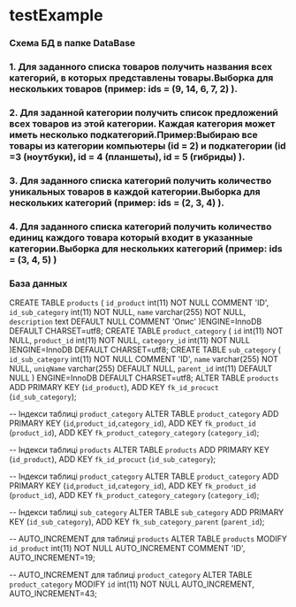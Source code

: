 # testExample
### Схема БД в папке DataBase ###
### 1. Для заданного списка товаров получить названия всех категорий, в которых представлены товары.Выборка для нескольких товаров (пример: ids = (9, 14, 6, 7, 2) ). ###
### 2. Для заданной категории получить список предложений всех товаров из этой категории. Каждая категория может иметь несколько подкатегорий.Пример:Выбираю все товары из категории компьютеры (id = 2) и подкатегории (id =3 (ноутбуки), id = 4 (планшеты), id = 5 (гибриды) ).
### 3. Для заданного списка категорий получить количество уникальных товаров в каждой категории.Выборка для нескольких категорий (пример: ids = (2, 3, 4) ).
### 4. Для заданного списка категорий получить количество единиц каждого товара который входит в указанные категории.Выборка для нескольких категорий (пример: ids = (3, 4, 5) )
### База данных

CREATE TABLE `products` (
  `id_product` int(11) NOT NULL COMMENT 'ID',
  `id_sub_category` int(11) NOT NULL,
  `name` varchar(255) NOT NULL,
  `description` text DEFAULT NULL COMMENT 'Опис'
)ENGINE=InnoDB DEFAULT CHARSET=utf8;
CREATE TABLE `product_category` (
  `id` int(11) NOT NULL,
  `product_id` int(11) NOT NULL,
  `category_id` int(11) NOT NULL
)ENGINE=InnoDB DEFAULT CHARSET=utf8;
CREATE TABLE `sub_category` (
  `id_sub_category` int(11) NOT NULL COMMENT 'ID',
  `name` varchar(255) NOT NULL,
  `uniqName` varchar(255) DEFAULT NULL,
  `parent_id` int(11) DEFAULT NULL
) ENGINE=InnoDB DEFAULT CHARSET=utf8;
ALTER TABLE `products`
  ADD PRIMARY KEY (`id_product`),
  ADD KEY `fk_id_procuct` (`id_sub_category`);

-- Індекси таблиці `product_category`
ALTER TABLE `product_category`
  ADD PRIMARY KEY (`id`,`product_id`,`category_id`),
  ADD KEY `fk_product_id` (`product_id`),
  ADD KEY `fk_product_category_category` (`category_id`);

-- Індекси таблиці `products`
ALTER TABLE `products`
  ADD PRIMARY KEY (`id_product`),
  ADD KEY `fk_id_procuct` (`id_sub_category`);

-- Індекси таблиці `product_category`
ALTER TABLE `product_category`
  ADD PRIMARY KEY (`id`,`product_id`,`category_id`),
  ADD KEY `fk_product_id` (`product_id`),
  ADD KEY `fk_product_category_category` (`category_id`);
  
-- Індекси таблиці `sub_category`
ALTER TABLE `sub_category`
  ADD PRIMARY KEY (`id_sub_category`),
  ADD KEY `fk_sub_category_parent` (`parent_id`);
  
-- AUTO_INCREMENT для таблиці `products`
ALTER TABLE `products`
  MODIFY `id_product` int(11) NOT NULL AUTO_INCREMENT COMMENT 'ID', AUTO_INCREMENT=19;

-- AUTO_INCREMENT для таблиці `product_category`
ALTER TABLE `product_category`
  MODIFY `id` int(11) NOT NULL AUTO_INCREMENT, AUTO_INCREMENT=43;
